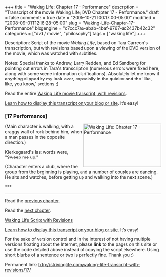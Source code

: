 +++
title = "Waking Life: Chapter 17 - Performance"
description = "Transcript of the movie Waking Life; DVD Chapter 17 - Performance."
draft = false
comments = true
date = "2005-10-21T00:17:00-05:00"
modified = "2008-09-01T12:16:28-05:00"
slug = "Waking-Life-Chapter-17-Performance"
blogengine = "c7ccc7aa-abab-4baf-9767-ac2437b42c32"
categories = ["dvd / movie", "philosophy"]
tags = ["waking life"]
+++

<div class="WPArticleInfo">
<p>
Description: Script of the movie <em>Waking Life</em>, based on Tara Carreon&#39;s transcription, but with revisions based upon a viewing of the DVD version of the movie, which was watched with subtitles. 
</p>
<p>
Notes: Special thanks to Andrew, Larry Redden, and Ed Sandberg for pointing out errors in Tara&#39;s transcription (numerous errors were fixed here, along with some scene information clarifications). Absolutely let me know if anything slipped by my look-over, especially in the quicker and the &#39;like, like, you know,&#39; sections ;) 
</p>
<p>
Read the entire <a href="/waking-life-transcript-with-revisions/">Waking Life movie transcript, with revisions</a>. 
</p>
<p>
<a href="/words/post/Display-parts-of-the-Waking-Life-Transcript-on-your-site.aspx">Learn how to display this transcript on your blog or site</a>. It&#39;s easy!
</p>
</div>
<h3 class="waking_life_chapter">[<a id="seventeen" name="seventeen" title="seventeen"></a>17 Performance] </h3>
<p>
<a href="/files/images/WakingLife/WakingLife_17_1.jpg" onclick="window.open(this.href);return false;"><img src="http://strivinglife.com/files/images/WakingLife/WakingLife_17_1_t.jpg" alt="Waking Life: Chapter 17 - Performance" width="250" height="140" align="right" /></a>(Main character is walking, with a craggy wall of rock behind him, when a man passes in the opposite direction.) 
</p>
<p>
Kierkegaard&#39;s last words were, &quot;Sweep me up.&quot; 
</p>
<p>
(Character enters a club, where the group from the beginning is playing, and a number of couples are dancing. He sits and watches, before getting up and walking into the next scene.) 
</p>
<p>
*** 
</p>
<hr />
<p>
Read the <a href="/waking-life-transcript-with-revisions/16/">previous chapter</a>. 
</p>
<p>
Read the <a href="/waking-life-transcript-with-revisions/18/">next chapter</a>. 
</p>
<p>
<a href="/waking-life-transcript-with-revisions/">Waking Life Script with Revisions</a> 
</p>
<div class="tip">
<p>
<a href="/words/post/Display-parts-of-the-Waking-Life-Transcript-on-your-site.aspx">Learn how to display this transcript on your blog or site</a>. It&#39;s easy!
</p>
<p>
For the sake of version control and in the interest of not having multiple versions floating about the Internet, please <strong>link</strong> to the pages on this site or use the code detailed above instead of copying the script elsewhere. Using short blurbs of a sentence or two is perfectly fine. Thank you :) 
</p>
<p>
Permanent link: <a href="/waking-life-transcript-with-revisions/17/">http://strivinglife.com/waking-life-transcript-with-revisions/17/</a> 
</p>
</div>


